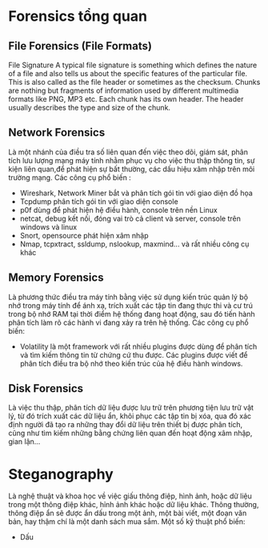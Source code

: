 #  Forensics tổng quan

## File Forensics (File Formats)

 File Signature
A typical file signature is something which defines the nature of a file and also tells us about the specific features of the particular file. This is also called as the file header or sometimes as the checksum.
Chunks are nothing but fragments of information used by different multimedia formats like PNG, MP3 etc. Each chunk has its own header. The header usually describes the type and size of the chunk.


## Network Forensics
Là một nhánh của điều tra số liên quan đến việc theo dõi, giám sát, phân tích lưu lượng mạng máy tính nhằm phục vụ cho việc thu thập thông tin, sự kiện liên quan,để phát hiện sự bất thường, các dấu hiệu xâm nhập trên môi trường mạng.
Các công cụ phổ biến :
- Wireshark, Network Miner bắt và phân tích gói tin với giao diện đồ họa
- Tcpdump phân tích gói tin với giao diện console
- p0f dùng để phát hiện hệ điều hành, console trên nền Linux
- netcat, debug kết nối, đóng vai trò cả client và server, console trên windows và linux
- Snort, opensource phát hiện xâm nhập
- Nmap, tcpxtract, ssldump, nslookup, maxmind... và rất nhiều công cụ khác
## Memory Forensics

Là phương thức điều tra máy tính bằng việc sử dụng kiến trúc quản lý bộ nhớ trong máy tính để ánh xạ, trích xuất các tập tin đang thực thi và cư trú trong bộ nhớ RAM tại thời điểm hệ thống đang hoạt động, sau đó tiến hành phân tích làm rõ các hành vi đang xảy ra trên hệ thống.
Các công cụ phổ biến:
- Volatility là một framework với rất nhiều plugins được dùng để phân tích và tìm kiếm thông tin từ chứng cứ thu được. Các plugins được viết để phân tích điều tra bộ nhớ theo kiến trúc của hệ điều hành windows.


## Disk Forensics
Là việc thu thập, phân tích dữ liệu được lưu trữ trên phương tiện lưu trữ vật lý, từ đó trích xuất các dữ liệu ẩn, khôi phục các tập tin bị xóa, qua đó xác định người đã tạo ra những thay đổi dữ liệu trên thiết bị được phân tích, cũng như tìm kiếm những bằng chứng liên quan đến hoạt động xâm nhập, gian lận…

# Steganography
Là nghệ thuật và khoa học về việc giấu thông điệp, hình ảnh, hoặc dữ liệu trong một thông điệp khác, hỉnh ảnh khác hoặc dữ liệu khác. Thông thường, thông điệp ẩn sẽ được ẩn dấu trong một ảnh, một bài viết, một đoạn văn bản, hay thậm chí là một danh sách mua sắm. 
Một số kỹ thuật phổ biến:
- Dấu
